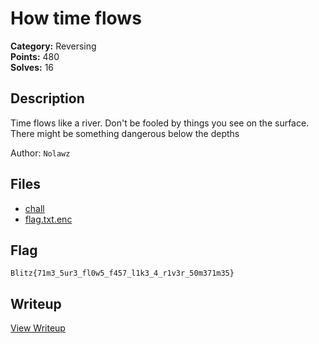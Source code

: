 # How time flows

**Category:** Reversing  
**Points:** 480  
**Solves:** 16  

## Description

Time flows like a river. Don't be fooled by things you see on the surface. There might be something dangerous below the depths

Author: `Nolawz`

## Files

- [chall](https://github.com/1nv1sibl3/BlitzCTF-2025/blob/main/files/0d21206594a89f69d65c974cb665cbf9/chall)
- [flag.txt.enc](https://github.com/1nv1sibl3/BlitzCTF-2025/blob/main/files/ec718c067a06b832a080bda7bc77e115/flag.txt.enc)

## Flag

`Blitz{71m3_5ur3_fl0w5_f457_l1k3_4_r1v3r_50m371m35}`

## Writeup

[View Writeup](https://aman333nolawz.github.io/blog/blitz-ctf-2025/0/)
